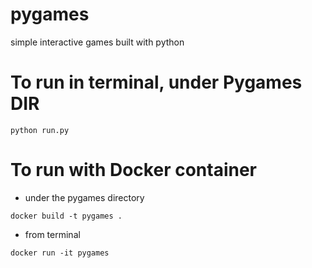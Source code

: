# pygames
simple interactive games built with python

# To run in terminal, under Pygames DIR
```
python run.py
```

# To run with Docker container
- under the pygames directory
```
docker build -t pygames .
```
- from terminal
```
docker run -it pygames
```
